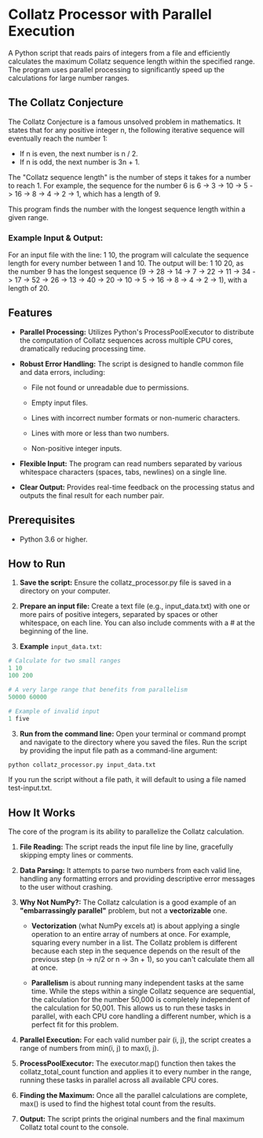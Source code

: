 # Collatz Processor with Parallel Execution
A Python script that reads pairs of integers from a file and efficiently calculates the maximum Collatz sequence length within the specified range. The program uses parallel processing to significantly speed up the calculations for large number ranges.

## The Collatz Conjecture
The Collatz Conjecture is a famous unsolved problem in mathematics. It states that for any positive integer n, the following iterative sequence will eventually reach the number 1:

* If n is even, the next number is n / 2.
* If n is odd, the next number is 3n + 1.

The "Collatz sequence length" is the number of steps it takes for a number to reach 1. For example, the sequence for the number 6 is 6 -> 3 -> 10 -> 5 -> 16 -> 8 -> 4 -> 2 -> 1, which has a length of 9.

This program finds the number with the longest sequence length within a given range.

### Example Input & Output:

For an input file with the line: 1 10, the program will calculate the sequence length for every number between 1 and 10. The output will be: 1 10 20, as the number 9 has the longest sequence (9 -> 28 -> 14 -> 7 -> 22 -> 11 -> 34 -> 17 -> 52 -> 26 -> 13 -> 40 -> 20 -> 10 -> 5 -> 16 -> 8 -> 4 -> 2 -> 1), with a length of 20.

## Features
* __Parallel Processing:__ Utilizes Python's ProcessPoolExecutor to distribute the computation of Collatz sequences across multiple CPU cores, dramatically reducing processing time.

* __Robust Error Handling:__ The script is designed to handle common file and data errors, including:

   * File not found or unreadable due to permissions.

   * Empty input files.

   * Lines with incorrect number formats or non-numeric characters.

   * Lines with more or less than two numbers.

   * Non-positive integer inputs.

* __Flexible Input:__ The program can read numbers separated by various whitespace characters (spaces, tabs, newlines) on a single line.

* __Clear Output:__ Provides real-time feedback on the processing status and outputs the final result for each number pair.

## Prerequisites
* Python 3.6 or higher.

## How to Run
1. __Save the script:__ Ensure the collatz_processor.py file is saved in a directory on your computer.

2. __Prepare an input file:__ Create a text file (e.g., input_data.txt) with one or more pairs of positive integers, separated by spaces or other whitespace, on each line. You can also include comments with a # at the beginning of the line.

3. __Example__ `input_data.txt`:
```python
# Calculate for two small ranges
1 10
100 200

# A very large range that benefits from parallelism
50000 60000

# Example of invalid input
1 five
```
3. __Run from the command line:__ Open your terminal or command prompt and navigate to the directory where you saved the files. Run the script by providing the input file path as a command-line argument:
```python
python collatz_processor.py input_data.txt
```
If you run the script without a file path, it will default to using a file named test-input.txt.

## How It Works
The core of the program is its ability to parallelize the Collatz calculation.

1. __File Reading:__ The script reads the input file line by line, gracefully skipping empty lines or comments.

2. __Data Parsing:__ It attempts to parse two numbers from each valid line, handling any formatting errors and providing descriptive error messages to the user without crashing.

3. __Why Not NumPy?:__ The Collatz calculation is a good example of an __"embarrassingly parallel"__ problem, but not a __vectorizable__ one.

    * __Vectorization__ (what NumPy excels at) is about applying a single operation to an entire array of numbers at once. For example, squaring every number in a list. The Collatz problem is different because each step in the sequence depends on the result of the previous step (n -> n/2 or n -> 3n + 1), so you can't calculate them all at once.

    * __Parallelism__ is about running many independent tasks at the same time. While the steps within a single Collatz sequence are sequential, the calculation for the number 50,000 is completely independent of the calculation for 50,001. This allows us to run these tasks in parallel, with each CPU core handling a different number, which is a perfect fit for this problem.

4. __Parallel Execution:__ For each valid number pair (i, j), the script creates a range of numbers from min(i, j) to max(i, j).

5. __ProcessPoolExecutor:__ The executor.map() function then takes the collatz_total_count function and applies it to every number in the range, running these tasks in parallel across all available CPU cores.

6. __Finding the Maximum:__ Once all the parallel calculations are complete, max() is used to find the highest total count from the results.

7. __Output:__ The script prints the original numbers and the final maximum Collatz total count to the console.



